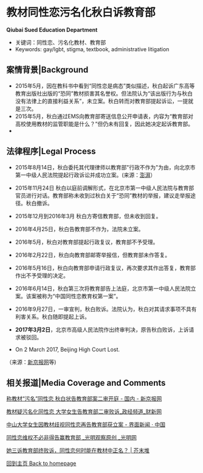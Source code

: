 # 教材同性恋污名化秋白诉教育部

**Qiubai Sued Education Department**

- 关键词：同性恋、污名化教材、教育部
- Keywords: gay/lgbt, stigma, textbook, administrative litigation

<!-- more -->

## 案情背景|Background

- 2015年5月，因在教科书中看到“同性恋是病态”类似描述，秋白起诉广东高等教育出版社出版的“恐同”教材损害其名誉权。但法院认为“该出版行为与秋白没有法律上的直接利益关系”，未立案。秋白转而对教育部提起诉讼，一提就是三次。
- 2015年5月，秋白通过EMS向教育部寄送信息公开申请表，内容为“教育部对高校使用教材的监管职能是什么？”但仍未有回复，因此她决定起诉教育部。
- 

## 法律程序|Legal Process

- 2015年8月14日，秋白委托其代理律师以教育部"行政不作为"为由，向北京市第一中级人民法院提起行政诉讼并成功立案。(来源：[澎湃](https://m.thepaper.cn/newsDetail_forward_1366994?from=singlemessage&isappinstalled=0)）
- 2015年11月24日 秋白以庭前调解形式，在北京市第一中级人民法院与教育部官员进行对话。教育部称未收到过秋白关于“恐同”教材的举报，建议走举报途径。秋白撤诉。
- 2015年12月到2016年3月 秋白方寄信教育部，但未收到回复。
- 2016年4月25日，秋白告教育部不作为，法院未立案。
- 2016年5月，秋白对教育部提起行政复议，教育部不予受理。
- 2016年2月22日，秋白向教育部邮寄举报信，但教育部未作答复。
- 2016年5月16日，秋白向教育部申请行政复议，再次要求其作出答复，教育部作出不予受理的决定。
- 2016年6月14日，秋白第三次将教育部告上法庭，北京市第一中级人民法院立案。该案被称为“中国同性恋教育权第一案”。
- 2016年9月27日，一审宣判，秋白败诉。法院认为，秋白对其请求事项不具有利害关系。秋白随即提起上诉。

- **2017年3月2日**，北京市高级人民法院作出终审判决，原告秋白败诉，上诉请求被驳回。
- On 2 March 2017, Beijing High Court Lost.

（来源：[新京报网](http://www.bjnews.com.cn/news/2017/01/10/430137.html)等)

## 相关报道|Media Coverage and Comments

[称教材“污名”同性恋 秋白状告教育部案二审开庭 - 国内 - 新京报网](http://www.bjnews.com.cn/news/2017/01/10/430137.html)

[教材疑污名化同性恋 大学女生告教育部二审败诉_政经频道_财新网](http://china.caixin.com/2017-03-06/101062813.html)

[中山大学女生因教材歧视同性恋再告教育部获立案 - 界面新闻 · 中国](https://www.jiemian.com/article/699526.html)

[同性恋维权不必非得告赢教育部 _光明观察原创 _光明网](http://guancha.gmw.cn/2017-03/07/content_23911191.htm)

[她三诉教育部终败诉，同性恋何时能在教材中正名？ | 芥末堆](https://www.jiemodui.com/N/62449.html)



[回到主页 Back to homepage](./README.md)